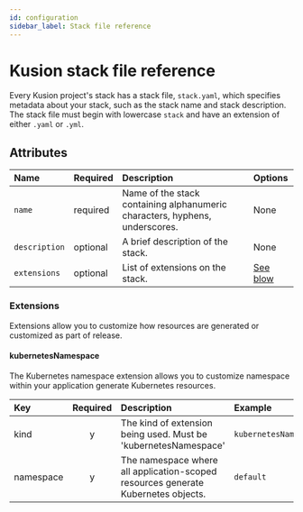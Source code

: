 ```yaml
---
id: configuration
sidebar_label: Stack file reference
---
```


# Kusion stack file reference

Every Kusion project's stack has a stack file, `stack.yaml`, which specifies metadata about your stack, such as the stack name and stack description. The stack file must begin with lowercase `stack` and have an extension of either `.yaml` or `.yml`.

## Attributes

| Name          | Required        | Description   | Options       |
|:------------- |:--------------- |:------------- |:------------- |
| `name`        | required        | Name of the stack containing alphanumeric characters, hyphens, underscores. | None         |
| `description` | optional        | A brief description of the stack.  | None           |
| `extensions`  | optional        | List of extensions on the stack. | [See blow](#extensions)          |

### Extensions

Extensions allow you to customize how resources are generated or customized as part of release.

#### kubernetesNamespace

The Kubernetes namespace extension allows you to customize namespace within your application generate Kubernetes resources. 

| Key  | Required | Description | Example |
|:------|:--------:|:-------------|:---------|
| kind | y | The kind of extension being used. Must be 'kubernetesNamespace' | `kubernetesNamespace` |
| namespace | y | The namespace where all application-scoped resources generate Kubernetes objects. | `default` |

